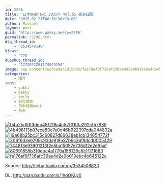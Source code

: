```yaml
---
id: 2296
title: '日本映画navi 2015年 Vol.55 高清扫图'
date: '2015-02-21T08:10:30+08:00'
author: Michael
layout: post
guid: 'http://www.gakky.me/?p=2296'
permalink: /2296.html
dsq_thread_id:
    - '3534549140'
Views:
    - '775'
duoshuo_thread_id:
    - '1272072281174049754'
image: /wp-content/uploads/2015/02/fa176af0f736afc36ae4d2e9b019ebc4b645122e.jpg
categories:
    - 图片
tags:
    - gakki
    - gakky
    - smile
    - 新垣结衣
    - 日本映画navi
    - 杂志
---
```


[![04a2bd51f3deb48f218a4c52f31f3a292cf57830](http://www.yui-aragaki.org/wp-content/uploads/2015/02/04a2bd51f3deb48f218a4c52f31f3a292cf57830.jpg)](http://www.yui-aragaki.org/wp-content/uploads/2015/02/04a2bd51f3deb48f218a4c52f31f3a292cf57830.jpg "04a2bd51f3deb48f218a4c52f31f3a292cf57830") [![4b498113b07eca80e7e0d46b922397dda044832a](http://www.yui-aragaki.org/wp-content/uploads/2015/02/4b498113b07eca80e7e0d46b922397dda044832a.jpg)](http://www.yui-aragaki.org/wp-content/uploads/2015/02/4b498113b07eca80e7e0d46b922397dda044832a.jpg "4b498113b07eca80e7e0d46b922397dda044832a") [![19a68b25bc315c60827d86638eb1cb134854772f](http://www.yui-aragaki.org/wp-content/uploads/2015/02/19a68b25bc315c60827d86638eb1cb134854772f.jpg)](http://www.yui-aragaki.org/wp-content/uploads/2015/02/19a68b25bc315c60827d86638eb1cb134854772f.jpg "19a68b25bc315c60827d86638eb1cb134854772f") [![304f6d3e6709c93da918e37b9c3df8dcd0005429](http://www.yui-aragaki.org/wp-content/uploads/2015/02/304f6d3e6709c93da918e37b9c3df8dcd0005429.jpg)](http://www.yui-aragaki.org/wp-content/uploads/2015/02/304f6d3e6709c93da918e37b9c3df8dcd0005429.jpg "304f6d3e6709c93da918e37b9c3df8dcd0005429") [![744813e93901213f2e5ba15057e736d12e2e95af](http://www.yui-aragaki.org/wp-content/uploads/2015/02/744813e93901213f2e5ba15057e736d12e2e95af.jpg)](http://www.yui-aragaki.org/wp-content/uploads/2015/02/744813e93901213f2e5ba15057e736d12e2e95af.jpg "744813e93901213f2e5ba15057e736d12e2e95af") [![80691855b319ebc4a1779a158126cffc1f171683](http://www.yui-aragaki.org/wp-content/uploads/2015/02/80691855b319ebc4a1779a158126cffc1f171683.jpg)](http://www.yui-aragaki.org/wp-content/uploads/2015/02/80691855b319ebc4a1779a158126cffc1f171683.jpg "80691855b319ebc4a1779a158126cffc1f171683") [![fa176af0f736afc36ae4d2e9b019ebc4b645122e](http://www.yui-aragaki.org/wp-content/uploads/2015/02/fa176af0f736afc36ae4d2e9b019ebc4b645122e.jpg)](http://www.yui-aragaki.org/wp-content/uploads/2015/02/fa176af0f736afc36ae4d2e9b019ebc4b645122e.jpg "fa176af0f736afc36ae4d2e9b019ebc4b645122e")

Source: <http://tieba.baidu.com/p/3534508820>

DL: <http://pan.baidu.com/s/1hqGKLy0>